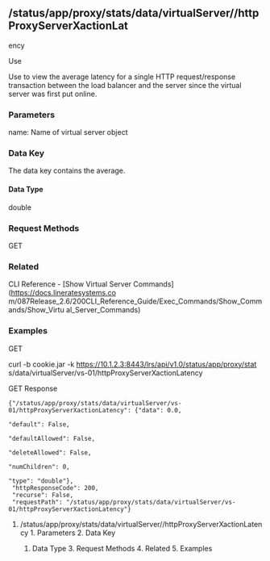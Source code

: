 ## /status/app/proxy/stats/data/virtualServer/<name>/httpProxyServerXactionLat
ency

Use

Use to view the average latency for a single HTTP request/response transaction
between the load balancer and the server since the virtual server was first
put online.

### Parameters

name: Name of virtual server object

### Data Key

The data key contains the average.

#### Data Type

double

### Request Methods

GET

### Related

CLI Reference - [Show Virtual Server Commands](https://docs.lineratesystems.co
m/087Release_2.6/200CLI_Reference_Guide/Exec_Commands/Show_Commands/Show_Virtu
al_Server_Commands)

### Examples

GET

curl -b cookie.jar -k https://10.1.2.3:8443/lrs/api/v1.0/status/app/proxy/stat
s/data/virtualServer/vs-01/httpProxyServerXactionLatency

GET Response

    
    
    {"/status/app/proxy/stats/data/virtualServer/vs-01/httpProxyServerXactionLatency": {"data": 0.0,
                                                                                      "default": False,
                                                                                      "defaultAllowed": False,
                                                                                      "deleteAllowed": False,
                                                                                      "numChildren": 0,
                                                                                      "type": "double"},
     "httpResponseCode": 200,
     "recurse": False,
     "requestPath": "/status/app/proxy/stats/data/virtualServer/vs-01/httpProxyServerXactionLatency"}
    

  1. /status/app/proxy/stats/data/virtualServer/<name>/httpProxyServerXactionLatency
    1. Parameters
    2. Data Key
      1. Data Type
    3. Request Methods
    4. Related
    5. Examples

